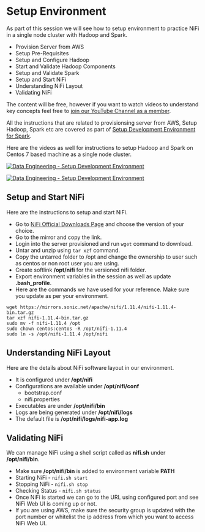 # Setup Environment

As part of this session we will see how to setup environment to practice NiFi in a single node cluster with Hadoop and Spark.

* Provision Server from AWS
* Setup Pre-Requisites
* Setup and Configure Hadoop
* Start and Validate Hadoop Components
* Setup and Validate Spark
* Setup and Start NiFi
* Understanding NiFi Layout
* Validating NiFi

The content will be free, however if you want to watch videos to understand key concepts feel free to [join our YouTube Channel as a member](https://www.youtube.com/channel/UCakdSIPsJqiOLqylgoYmwQg/join).

All the instructions that are related to provisionsing server from AWS, Setup Hadoop, Spark etc are covered as part of [Setup Development Environment for Spark](https://github.com/dgadiraju/itversity-books/blob/master/Data%20Engineering%20Bootcamp/46%20Apache%20Spark%20using%20Python/00%20Setup%20Development%20Environment.md).

Here are the videos as well for instructions to setup Hadoop and Spark on Centos 7 based machine as a single node cluster.

[![Data Engineering - Setup Development Environment](http://img.youtube.com/vi/Z4pDhBaWB64/0.jpg)](http://www.youtube.com/watch?v=Z4pDhBaWB64 "Data Engineering - Setup Development Environment")

[![Data Engineering - Setup Development Environment](http://img.youtube.com/vi/jcdAO90yY2U/0.jpg)](http://www.youtube.com/watch?v=jcdAO90yY2U "Data Engineering - Setup Development Environment (Contd...)")

## Setup and Start NiFi

Here are the instructions to setup and start NiFi.

* Go to [NiFi Official Downloads Page](https://nifi.apache.org/download.html) and choose the version of your choice.
* Go to the mirror and copy the link.
* Login into the server provisioned and run `wget` command to download.
* Untar and unzip using `tar xzf` command.
* Copy the untarred folder to /opt and change the ownership to user such as centos or non root user you are using.
* Create softlink **/opt/nifi** for the versioned nifi folder.
* Export environment variables in the session as well as update **.bash_profile**.
* Here are the commands we have used for your reference. Make sure you update as per your environment.
```
wget https://mirrors.sonic.net/apache/nifi/1.11.4/nifi-1.11.4-bin.tar.gz
tar xzf nifi-1.11.4-bin.tar.gz
sudo mv -f nifi-1.11.4 /opt
sudo chown centos:centos -R /opt/nifi-1.11.4
sudo ln -s /opt/nifi-1.11.4 /opt/nifi
```
## Understanding NiFi Layout
Here are the details about NiFi software layout in our environment.
* It is configured under **/opt/nifi**
* Configurations are available under **/opt/nifi/conf**
  * bootstrap.conf
  * nifi.properties
* Executables are under **/opt/nifi/bin**
* Logs are being generated under **/opt/nifi/logs**
* The default file is **/opt/nifi/logs/nifi-app.log**

## Validating NiFi

We can manage NiFi using a shell script called as **nifi.sh** under **/opt/nifi/bin**.
* Make sure **/opt/nifi/bin** is added to environment variable **PATH**
* Starting NiFi - `nifi.sh start`
* Stopping NiFi - `nifi.sh stop`
* Checking Status - `nifi.sh status`
* Once NiFi is started we can go to the URL using configured port and see NiFi Web UI is coming up or not.
* If you are using AWS, make sure the security group is updated with the port number or whitelist the ip address from which you want to access NiFi Web UI.

